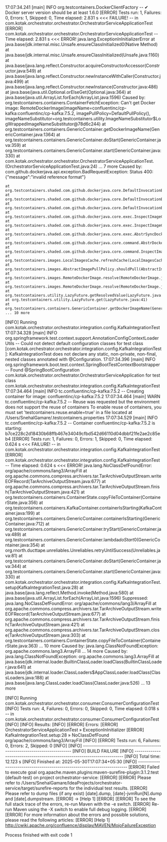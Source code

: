 17:07:34.241 [main] INFO org.testcontainers.DockerClientFactory -- ✔︎ Docker server version should be at least 1.6.0
[ERROR] Tests run: 1, Failures: 0, Errors: 1, Skipped: 0, Time elapsed: 2.831 s <<< FAILURE! -- in com.kotak.orchestrator.orchestrator.OrchestratorServiceApplicationTest
[ERROR] com.kotak.orchestrator.orchestrator.OrchestratorServiceApplicationTest -- Time elapsed: 2.831 s <<< ERROR!
java.lang.ExceptionInInitializerError
	at java.base/jdk.internal.misc.Unsafe.ensureClassInitialized0(Native Method)
	at java.base/jdk.internal.misc.Unsafe.ensureClassInitialized(Unsafe.java:1160)
	at java.base/java.lang.reflect.Constructor.acquireConstructorAccessor(Constructor.java:549)
	at java.base/java.lang.reflect.Constructor.newInstanceWithCaller(Constructor.java:499)
	at java.base/java.lang.reflect.Constructor.newInstance(Constructor.java:486)
	at java.base/java.util.Optional.orElseGet(Optional.java:364)
	at java.base/java.util.ArrayList.forEach(ArrayList.java:1596)
Caused by: org.testcontainers.containers.ContainerFetchException: Can't get Docker image: RemoteDockerImage(imageName=confluentinc/cp-kafka:confluentinc/cp-kafka:7.5.2, imagePullPolicy=DefaultPullPolicy(), imageNameSubstitutor=org.testcontainers.utility.ImageNameSubstitutor$LogWrappedImageNameSubstitutor@78d6c244)
	at org.testcontainers.containers.GenericContainer.getDockerImageName(GenericContainer.java:1364)
	at org.testcontainers.containers.GenericContainer.doStart(GenericContainer.java:359)
	at org.testcontainers.containers.GenericContainer.start(GenericContainer.java:330)
	at com.kotak.orchestrator.orchestrator.OrchestratorServiceApplicationTest.<clinit>(OrchestratorServiceApplicationTest.java:24)
	... 7 more
Caused by: com.github.dockerjava.api.exception.BadRequestException: Status 400: {"message":"invalid reference format"}

	at org.testcontainers.shaded.com.github.dockerjava.core.DefaultInvocationBuilder.execute(DefaultInvocationBuilder.java:237)
	at org.testcontainers.shaded.com.github.dockerjava.core.DefaultInvocationBuilder.get(DefaultInvocationBuilder.java:202)
	at org.testcontainers.shaded.com.github.dockerjava.core.DefaultInvocationBuilder.get(DefaultInvocationBuilder.java:74)
	at org.testcontainers.shaded.com.github.dockerjava.core.exec.InspectImageCmdExec.execute(InspectImageCmdExec.java:28)
	at org.testcontainers.shaded.com.github.dockerjava.core.exec.InspectImageCmdExec.execute(InspectImageCmdExec.java:13)
	at org.testcontainers.shaded.com.github.dockerjava.core.exec.AbstrSyncDockerCmdExec.exec(AbstrSyncDockerCmdExec.java:21)
	at org.testcontainers.shaded.com.github.dockerjava.core.command.AbstrDockerCmd.exec(AbstrDockerCmd.java:33)
	at org.testcontainers.shaded.com.github.dockerjava.core.command.InspectImageCmdImpl.exec(InspectImageCmdImpl.java:39)
	at org.testcontainers.images.LocalImagesCache.refreshCache(LocalImagesCache.java:42)
	at org.testcontainers.images.AbstractImagePullPolicy.shouldPull(AbstractImagePullPolicy.java:24)
	at org.testcontainers.images.RemoteDockerImage.resolve(RemoteDockerImage.java:70)
	at org.testcontainers.images.RemoteDockerImage.resolve(RemoteDockerImage.java:28)
	at org.testcontainers.utility.LazyFuture.getResolvedValue(LazyFuture.java:20)
	at org.testcontainers.utility.LazyFuture.get(LazyFuture.java:41)
	at org.testcontainers.containers.GenericContainer.getDockerImageName(GenericContainer.java:1362)
	... 10 more

[INFO] Running com.kotak.orchestrator.orchestrator.integration.config.KafkaIntegrationTest
17:07:34.328 [main] INFO org.springframework.test.context.support.AnnotationConfigContextLoaderUtils -- Could not detect default configuration classes for test class [com.kotak.orchestrator.orchestrator.integration.config.KafkaIntegrationTest]: KafkaIntegrationTest does not declare any static, non-private, non-final, nested classes annotated with @Configuration.
17:07:34.396 [main] INFO org.springframework.boot.test.context.SpringBootTestContextBootstrapper -- Found @SpringBootConfiguration com.kotak.orchestrator.orchestrator.OrchestratorServiceApplication for test class com.kotak.orchestrator.orchestrator.integration.config.KafkaIntegrationTest
17:07:34.464 [main] INFO tc.confluentinc/cp-kafka:7.5.2 -- Creating container for image: confluentinc/cp-kafka:7.5.2
17:07:34.464 [main] WARN tc.confluentinc/cp-kafka:7.5.2 -- Reuse was requested but the environment does not support the reuse of containers
To enable reuse of containers, you must set 'testcontainers.reuse.enable=true' in a file located at /Users/SnehalGamare/.testcontainers.properties
17:07:34.529 [main] INFO tc.confluentinc/cp-kafka:7.5.2 -- Container confluentinc/cp-kafka:7.5.2 is starting: b7ce228c2d18430b68ffb467e34049cfbd542d66110d04dbbf21fe2ae2c85eb4
[ERROR] Tests run: 1, Failures: 0, Errors: 1, Skipped: 0, Time elapsed: 0.624 s <<< FAILURE! -- in com.kotak.orchestrator.orchestrator.integration.config.KafkaIntegrationTest
[ERROR] com.kotak.orchestrator.orchestrator.integration.config.KafkaIntegrationTest -- Time elapsed: 0.624 s <<< ERROR!
java.lang.NoClassDefFoundError: org/apache/commons/lang3/ArrayFill
	at org.apache.commons.compress.archivers.tar.TarArchiveOutputStream.writeEOFRecord(TarArchiveOutputStream.java:677)
	at org.apache.commons.compress.archivers.tar.TarArchiveOutputStream.finish(TarArchiveOutputStream.java:421)
	at org.testcontainers.containers.ContainerState.copyFileToContainer(ContainerState.java:356)
	at org.testcontainers.containers.KafkaContainer.containerIsStarting(KafkaContainer.java:199)
	at org.testcontainers.containers.GenericContainer.containerIsStarting(GenericContainer.java:712)
	at org.testcontainers.containers.GenericContainer.tryStart(GenericContainer.java:489)
	at org.testcontainers.containers.GenericContainer.lambda$doStart$0(GenericContainer.java:354)
	at org.rnorth.ducttape.unreliables.Unreliables.retryUntilSuccess(Unreliables.java:81)
	at org.testcontainers.containers.GenericContainer.doStart(GenericContainer.java:344)
	at org.testcontainers.containers.GenericContainer.start(GenericContainer.java:330)
	at com.kotak.orchestrator.orchestrator.integration.config.KafkaIntegrationTest.setup(KafkaIntegrationTest.java:28)
	at java.base/java.lang.reflect.Method.invoke(Method.java:580)
	at java.base/java.util.ArrayList.forEach(ArrayList.java:1596)
	Suppressed: java.lang.NoClassDefFoundError: org/apache/commons/lang3/ArrayFill
		at org.apache.commons.compress.archivers.tar.TarArchiveOutputStream.writeEOFRecord(TarArchiveOutputStream.java:677)
		at org.apache.commons.compress.archivers.tar.TarArchiveOutputStream.finish(TarArchiveOutputStream.java:421)
		at org.apache.commons.compress.archivers.tar.TarArchiveOutputStream.close(TarArchiveOutputStream.java:303)
		at org.testcontainers.containers.ContainerState.copyFileToContainer(ContainerState.java:363)
		... 10 more
	Caused by: java.lang.ClassNotFoundException: org.apache.commons.lang3.ArrayFill
		... 14 more
Caused by: java.lang.ClassNotFoundException: org.apache.commons.lang3.ArrayFill
	at java.base/jdk.internal.loader.BuiltinClassLoader.loadClass(BuiltinClassLoader.java:641)
	at java.base/jdk.internal.loader.ClassLoaders$AppClassLoader.loadClass(ClassLoaders.java:188)
	at java.base/java.lang.ClassLoader.loadClass(ClassLoader.java:526)
	... 13 more

[INFO] Running com.kotak.orchestrator.orchestrator.consumer.ConsumerConfigurationTest
[INFO] Tests run: 4, Failures: 0, Errors: 0, Skipped: 0, Time elapsed: 0.018 s -- in com.kotak.orchestrator.orchestrator.consumer.ConsumerConfigurationTest
[INFO] 
[INFO] Results:
[INFO] 
[ERROR] Errors: 
[ERROR]   OrchestratorServiceApplicationTest » ExceptionInInitializer
[ERROR]   KafkaIntegrationTest.setup:28 » NoClassDefFound org/apache/commons/lang3/ArrayFill
[INFO] 
[ERROR] Tests run: 6, Failures: 0, Errors: 2, Skipped: 0
[INFO] 
[INFO] ------------------------------------------------------------------------
[INFO] BUILD FAILURE
[INFO] ------------------------------------------------------------------------
[INFO] Total time:  12.123 s
[INFO] Finished at: 2025-05-30T17:07:34+05:30
[INFO] ------------------------------------------------------------------------
[ERROR] Failed to execute goal org.apache.maven.plugins:maven-surefire-plugin:3.1.2:test (default-test) on project orchestrator-service: 
[ERROR] 
[ERROR] Please refer to /Users/SnehalGamare/IdeaProjects/orchestrator-service/target/surefire-reports for the individual test results.
[ERROR] Please refer to dump files (if any exist) [date].dump, [date]-jvmRun[N].dump and [date].dumpstream.
[ERROR] -> [Help 1]
[ERROR] 
[ERROR] To see the full stack trace of the errors, re-run Maven with the -e switch.
[ERROR] Re-run Maven using the -X switch to enable full debug logging.
[ERROR] 
[ERROR] For more information about the errors and possible solutions, please read the following articles:
[ERROR] [Help 1] http://cwiki.apache.org/confluence/display/MAVEN/MojoFailureException

Process finished with exit code 1
